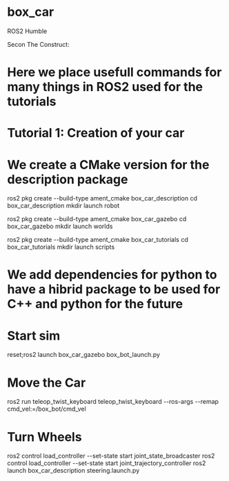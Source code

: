 # box_car
ROS2 Humble

Secon The Construct:

# Here we place usefull commands for many things in ROS2 used for the tutorials

# Tutorial 1: Creation of your car
# We create a CMake version for the description package
ros2 pkg create --build-type ament_cmake box_car_description
cd box_car_description
mkdir launch robot

ros2 pkg create --build-type ament_cmake box_car_gazebo
cd box_car_gazebo
mkdir launch worlds

ros2 pkg create --build-type ament_cmake box_car_tutorials
cd box_car_tutorials
mkdir launch scripts

# We add dependencies for python to have a hibrid package to be used for C++ and python for the future

# Start sim
reset;ros2 launch box_car_gazebo box_bot_launch.py
# Move the Car
ros2 run teleop_twist_keyboard teleop_twist_keyboard --ros-args --remap cmd_vel:=/box_bot/cmd_vel
# Turn Wheels
ros2 control load_controller --set-state start joint_state_broadcaster
ros2 control load_controller --set-state start joint_trajectory_controller
ros2 launch box_car_description steering.launch.py
